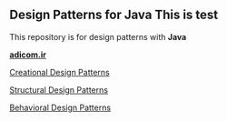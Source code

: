 Design Patterns for Java
This is test
-------------
This repository is for design patterns with **Java**

**[adicom.ir](http://www.adicom.ir/)**

[Creational Design Patterns](https://github.com/adicomdotir/DasignPatternJava/tree/master/Creational%20Design%20Patterns)

[Structural Design Patterns](https://github.com/adicomdotir/DasignPatternJava/tree/master/Structural%20Design%20Patterns)

[Behavioral Design Patterns](https://github.com/adicomdotir/DasignPatternJava/tree/master/Behavioral%20Design%20Patterns)
